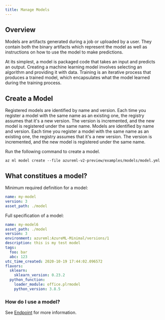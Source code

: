 ```yaml
---
title: Manage Models
---
```


## Overview

Models are artifacts generated during a job or uploaded by a user. They contain both the binary artifacts which represent the model as well as instructions on how to use the model to make predictions.

At its simplest, a model is packaged code that takes an input and predicts an output. Creating a machine learning model involves selecting an algorithm and providing it with data. Training is an iterative process that produces a trained model, which encapsulates what the model learned during the training process.	

## Create a Model
Registered models are identified by name and version. Each time you register a model with the same name as an existing one, the registry assumes that it's a new version. The version is incremented, and the new model is registered under the same name.	Models are identified by name and version. Each time you register a model with the same name as an existing one, the registry assumes that it's a new version. The version is incremented, and the new model is registered under the same name. 

Run the following command to create a model.
```console
az ml model create --file azureml-v2-preview/examples/models/model.yml
```

## What constitues a model?
Minimum required definition for a model:
```yml
name: my-model
version: 3
asset_path: ./model
```

Full specification of a model:
```yml
name: my-model6
asset_path: ./model
version: 3
environment: azureml:AzureML-Minimal/versions/1
description: this is my test model
tags:
  foo: bar
  abc: 123
utc_time_created: 2020-10-19 17:44:02.096572
flavors:
  sklearn:
    sklearn_version: 0.23.2
  python_function:
    loader_module: office.plrmodel
    python_version: 3.8.5
```

### How do I use a model?
See [Endpoint](endpoint.md) for more information.
